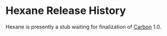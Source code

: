 # Hexane Release History
Hexane is presently a stub waiting for finalization of [Carbon][carbon] 1.0.

[carbon]: https://github.com/lua-carbon/carbon